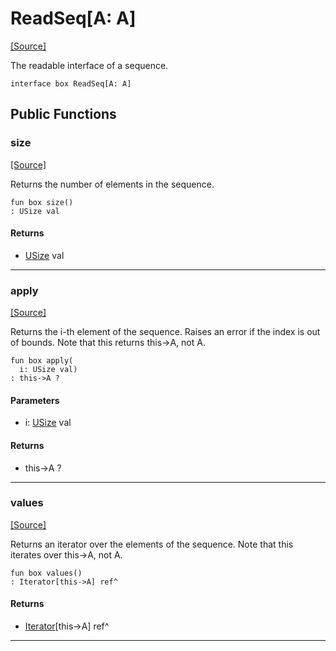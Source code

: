 # ReadSeq\[A: A\]
<span class="source-link">[[Source]](src/builtin/read_seq.md#L1)</span>

The readable interface of a sequence.


```pony
interface box ReadSeq[A: A]
```

## Public Functions

### size
<span class="source-link">[[Source]](src/builtin/read_seq.md#L5)</span>


Returns the number of elements in the sequence.


```pony
fun box size()
: USize val
```

#### Returns

* [USize](builtin-USize.md) val

---

### apply
<span class="source-link">[[Source]](src/builtin/read_seq.md#L10)</span>


Returns the i-th element of the sequence. Raises an error if the index
is out of bounds. Note that this returns this->A, not A.


```pony
fun box apply(
  i: USize val)
: this->A ?
```
#### Parameters

*   i: [USize](builtin-USize.md) val

#### Returns

* this->A ?

---

### values
<span class="source-link">[[Source]](src/builtin/read_seq.md#L16)</span>


Returns an iterator over the elements of the sequence. Note that this
iterates over this->A, not A.


```pony
fun box values()
: Iterator[this->A] ref^
```

#### Returns

* [Iterator](builtin-Iterator.md)\[this->A\] ref^

---

